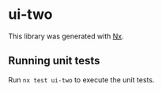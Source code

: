 # ui-two

This library was generated with [Nx](https://nx.dev).

## Running unit tests

Run `nx test ui-two` to execute the unit tests.
